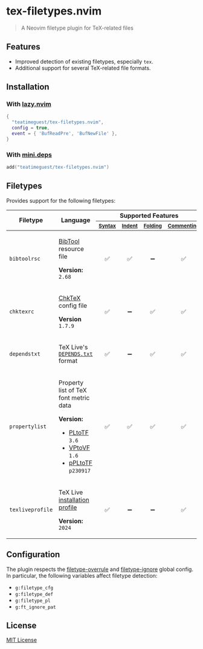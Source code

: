 # tex-filetypes.nvim

<!-- panvimdoc-ignore-start -->

> A Neovim filetype plugin for TeX-related files

<!-- panvimdoc-ignore-end -->

## Features

- Improved detection of existing filetypes, especially `tex`.
- Additional support for several TeX-related file formats.

## Installation

### With [lazy.nvim](https://github.com/folke/lazy.nvim)

```lua
{
  "teatimeguest/tex-filetypes.nvim",
  config = true,
  event = { 'BufReadPre', 'BufNewFile' },
}
```

### With [mini.deps](https://github.com/echasnovski/mini.deps)

```lua
add("teatimeguest/tex-filetypes.nvim")
```

## Filetypes

Provides support for the following filetypes:

<!-- panvimdoc-ignore-start -->
<table>
  <thead>
    <tr>
      <th rowspan="2">Filetype</th>
      <th rowspan="2">Language</th>
      <th colspan="4">Supported Features</th>
    </tr>
    <tr>
      <th>
        <sup>
          <a href="https://neovim.io/doc/user/syntax.html#syntax">
            Syntax
          </a>
        </sup>
      </th>
      <th>
        <sup>
          <a href="https://neovim.io/doc/user/indent.html#indent.txt">
            Indent
          </a>
        </sup>
      </th>
      <th>
        <sup>
          <a href="https://neovim.io/doc/user/fold.html#folding">
            Folding
          </a>
        </sup>
      </th>
      <th>
        <sup>
          <a href="https://neovim.io/doc/user/various.html#_3.-commenting">
            Commenting
          </a>
        </sup>
      </th>
    </tr>
  </thead>
  <tbody align="center">
    <tr>
      <td align="left"><code>bibtoolrsc</code></td>
      <td align="left">

[BibTool](https://ctan.org/pkg/bibtool) resource file

**Version:**&ensp;`2.68`

<!-- panvimdoc-include-comment

## bibtoolrsc

```vimdoc
  Language        BibTool <https://ctan.org/pkg/bibtool> resource file

  Version         `2.68`

  Features        ✅ Syntax  ✅ Indent  ➖ Folding  ✅ Commenting
```

-->
</td>
      <td>✅</td><td>✅</td><td>➖</td><td>✅</td>
    </tr>
    <tr>
      <td align="left"><code>chktexrc</code></td>
      <td align="left">

[ChkTeX](https://ctan.org/pkg/chktex) config file

**Version**&ensp;`1.7.9`

<!-- panvimdoc-include-comment

## chktexrc

```vimdoc
  Language         ChkTeX <https://ctan.org/pkg/chktex> config file

  Version          `1.7.9`

  Features         ✅ Syntax  ➖ Indent  ✅ Folding  ✅ Commenting
```

-->
</td>
      <td>✅</td><td>➖</td><td>✅</td><td>✅</td>
    </tr>
    <tr>
      <td align="left"><code>dependstxt</code></td>
      <td align="left">

TeX Live's [`DEPENDS.txt`](https://tug.org/texlive/pkgcontrib.html#deps) format

<!-- panvimdoc-include-comment

## dependstxt

```vimdoc
  Language        TeX Live’s DEPENDS.txt format
                  <https://tug.org/texlive/pkgcontrib.html#deps>

  Features        ✅ Syntax  ➖ Indent  ✅ Folding  ✅ Commenting
```

-->
</td>
      <td>✅</td><td>➖</td><td>✅</td><td>✅</td>
    </tr>
    <tr>
      <td align="left"><code>propertylist</code></td>
      <td align="left">

Property list of TeX font metric data

<div><strong>Version:</strong></div>

- [PLtoTF] `3.6`
- [VPtoVF] `1.6`
- [pPLtoTF] `p230917`

[PLtoTF]: https://mirrors.ctan.org/info/knuth-pdf/texware/pltotf.pdf
[VPtoVF]: https://mirrors.ctan.org/info/knuth-pdf/etc/vptovf.pdf
[pPLtoTF]: https://mirrors.ctan.org/info/ptex-manual/jfm.pdf

<!-- panvimdoc-include-comment

## propertylist

```vimdoc
  Language        Property list of TeX font metric data

  Version         - PLtoTF `3.6`
                    <https://mirrors.ctan.org/info/knuth-pdf/texware/pltotf.pdf>
                  - VPtoVF `1.6`
                    <https://mirrors.ctan.org/info/knuth-pdf/etc/vptovf.pdf>
                  - pPLtoTF `p230917`
                    <https://mirrors.ctan.org/info/ptex-manual/jfm.pdf>

  Features        ✅ Syntax  ✅ Indent  ✅ Folding  ✅ Commenting
```

-->
</td>
      <td>✅</td><td>✅</td><td>✅</td><td>✅</td>
    </tr>
    <tr>
      <td align="left"><code>texliveprofile</code></td>
      <td align="left">

TeX Live
[installation profile](https://www.tug.org/texlive/doc/install-tl.html#PROFILES)

**Version:**&ensp;`2024`

<!-- panvimdoc-include-comment

## texliveprofile

```vimdoc
  Language        TeX Live installation profile
                  <https://www.tug.org/texlive/doc/install-tl.html#PROFILES>

  Version         `2024`

  Features        ✅ Syntax  ➖ Indent  ➖ Folding  ✅ Commenting
```

-->
</td>
      <td>✅</td><td>➖</td><td>➖</td><td>✅</td>
    </tr>
  </tbody>
</table>
<!-- panvimdoc-ignore-end -->

## Configuration

The plugin respects the [filetype-overrule] and [filetype-ignore] global config.
In particular, the following variables affect filetype detection:

- `g:filetype_cfg`
- `g:filetype_def`
- `g:filetype_pl`
- `g:ft_ignore_pat`

[filetype-ignore]: https://neovim.io/doc/user/filetype.html#filetype-ignore
[filetype-overrule]: https://neovim.io/doc/user/filetype.html#filetype-overrule

## License

[MIT License](https://github.com/teatimeguest/tex-filetypes.nvim/blob/main/LICENSE)

<!-- panvimdoc-include-comment --- -->

